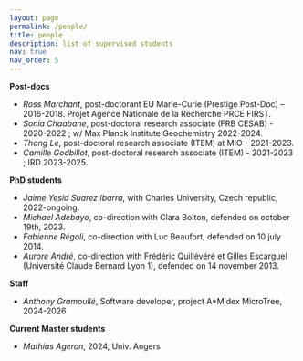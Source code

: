 ```yaml
---
layout: page
permalink: /people/
title: people
description: list of supervised students
nav: true
nav_order: 5
---
```

**Post-docs**

-	*Ross Marchant*, post-doctorant EU Marie-Curie (Prestige Post-Doc) – 2016-2018. Projet Agence Nationale de la Recherche PRCE FIRST.
-	*Sonia Chaabane*, post-doctoral research associate (FRB CESAB) - 2020-2022 ; w/ Max Planck Institute Geochemistry 2022-2024.
-	*Thang Le*, post-doctoral research associate (ITEM) at MIO - 2021-2023.
-	*Camille Godbillot*, post-doctoral research associate (ITEM) - 2021-2023 ; IRD 2023-2025.

**PhD students**
-	*Jaime Yesid Suarez Ibarra*, with Charles University, Czech republic, 2022-ongoing.
-	*Michael Adebayo*, co-direction with Clara Bolton, defended on october 19th, 2023.
-	*Fabienne Régoli*, co-direction with Luc Beaufort, defended on 10 july 2014.
-	*Aurore André*, co-direction with Frédéric Quillévéré et Gilles Escarguel (Université Claude Bernard Lyon 1), defended on 14 november 2013.

**Staff**
- *Anthony Gramoullé*, Software developer, project A*Midex MicroTree, 2024-2026

**Current Master students**
- *Mathias Ageron*, 2024, Univ. Angers


